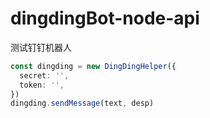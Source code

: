 # dingdingBot-node-api

测试钉钉机器人

```ts
const dingding = new DingDingHelper({
  secret: '',
  token: '',
})
dingding.sendMessage(text, desp)
```
